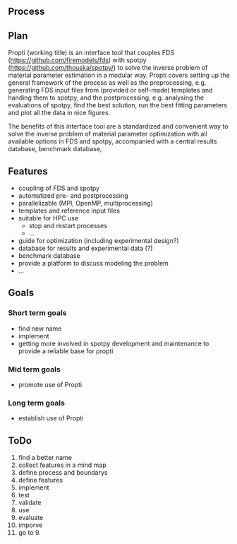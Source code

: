 
## Process

## Plan

Propti (working title) is an interface tool that couples FDS (https://github.com/firemodels/fds) with spotpy (https://github.com/thouska/spotpy/) to solve the inverse problem of material parameter estimation in a modular way. Propti covers setting up the general framework of the process as well as the preprocessing, e.g. generating FDS input files from (provided or self-made) templates and handing them to spotpy, and the postprocessing, e.g. analysing the evaluations of spotpy, find the best solution, run the best fitting parameters and plot all the data in nice figures.

The benefits of this interface tool are a standardized and convenient way to solve the inverse problem of material parameter optimization with all available options in FDS and spotpy, accompanied with a central results database, benchmark database, 

## Features

- coupling of FDS and spotpy
- automatized pre- and postprocessing
- parallelizable (MPI, OpenMP, multiprocessing)
- templates and reference input files
- suitable for HPC use
    - stop and restart processes
    - ...
- guide for optimization (including experimental design?)
- database for results and experimental data (?)
- benchmark database
- provide a platform to discuss modeling the problem
- ...

## Goals

### Short term goals

- find new name
- implement
- getting more involved in spotpy development and maintenance to provide a reliable base for propti

### Mid term goals

- promote use of Propti

### Long term goals

- establish use of Propti

## ToDo

1. find a better name
3. collect features in a mind map
4. define process and boundarys
5. define features
6. implement
7. test
8. validate
8. use
9. evaluate
10. imporve
11. go to 9.